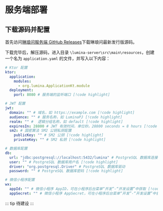 # 服务端部署 <Badge type="tip" text="尚未完成" />

## 下载源码并配置

首先访问[琳琅问服务端 GitHub Releases](https://github.com/LuminaPJ/lumina-server/releases)下载琳琅问最新发行版源码。

下载完毕后，解压源码，进入目录 `\lumina-server\src\main\resources`，创建一个名为 `application.yaml` 的文件，并写入以下内容：

```Yaml
# Ktor 配置
ktor:
  application:
    modules:
      - org.lumina.ApplicationKt.module
  deployment:
    port: 8080 # 服务端的监听端口 [!code highlight]

# JWT 配置
jwt:
  domain: "" # 域名，如 https://example.com [!code highlight]
  audience: "" # 服务名称，如 LuminaPJ [!code highlight]
  realm: "" #  逻辑分组名称，如 default [!code highlight]
  expiresIn: 28800 # JWT 有效时间，单位秒。28800 seconds = 8 hours [!code highlight]
  sm2: # 国密算法 SM2 公钥私钥配置
    publicKey: "" # SM2 公钥 [!code highlight]
    privateKey: "" # SM2 私钥 [!code highlight]

# 数据库配置
db:
  url: "jdbc:postgresql://localhost:5432/lumina" # PostgreSQL 数据库连接地址 [!code highlight]
  user: "" # PostgreSQL 数据库用户名 [!code highlight]
  driver: "org.postgresql.Driver" # PostgreSQL 数据库驱动
  password: "" # PostgreSQL 数据库密码 [!code highlight]

# 微信小程序配置
wx:
  appId: "" # 微信小程序 AppID，可在小程序后台菜单“开发”-“开发设置”中获取 [!code highlight]
  appSecret: "" # 微信小程序 AppSecret，可在小程序后台菜单“开发”-“开发设置”中获取 [!code highlight]


```

::: tip
待建设
:::

